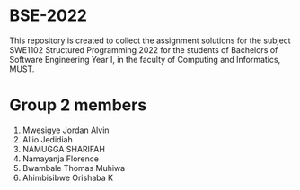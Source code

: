 # BSE-2022
This repository is created to collect the assignment solutions for the subject SWE1102 Structured Programming 2022
 for the students of Bachelors of Software Engineering  Year I, in the faculty of Computing and Informatics, MUST.
# Group 2 members
1. Mwesigye Jordan Alvin
2. Allio Jedidiah
3. NAMUGGA SHARIFAH
4. Namayanja Florence
5. Bwambale Thomas Muhiwa
6. Ahimbisibwe Orishaba K